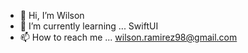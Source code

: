- 👋 Hi, I’m Wilson
- 🌱 I’m currently learning ... SwiftUI
- 📫 How to reach me ... wilson.ramirez98@gmail.com 

<!---
Xander180/Xander180 is a ✨ special ✨ repository because its `README.md` (this file) appears on your GitHub profile.
You can click the Preview link to take a look at your changes.
--->
